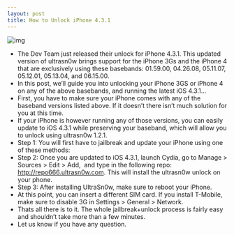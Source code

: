 ```yaml
---
layout: post
title: How to Unlock iPhone 4.3.1
---
```

![img](http://media.idownloadblog.com/wp-content/uploads/2010/07/Unlock-iPhone.jpg)
* The Dev Team just released their unlock for iPhone 4.3.1. This updated version of ultrasn0w brings support for the iPhone 3Gs and the iPhone 4 that are exclusively using these basebands: 01.59.00, 04.26.08, 05.11.07, 05.12.01, 05.13.04, and 06.15.00.
* In this post, we’ll guide you into unlocking your iPhone 3GS or iPhone 4 on any of the above basebands, and running the latest iOS 4.3.1…
* First, you have to make sure your iPhone comes with any of the baseband versions listed above. If it doesn’t there isn’t much solution for you at this time.
* If your iPhone is however running any of those versions, you can easily update to iOS 4.3.1 while preserving your baseband, which will allow you to unlock using ultrasn0w 1.2.1.
* Step 1: You will first have to jailbreak and update your iPhone using one of these methods:
* Step 2: Once you are updated to iOS 4.3.1, launch Cydia, go to Manage > Sources > Edit > Add,  and type in the following repo: http://repo666.ultrasn0w.com. This will install the ultrasn0w unlock on your phone.
* Step 3: After installing UltraSn0w, make sure to reboot your iPhone.
* At this point, you can insert a different SIM card. If you install T-Mobile, make sure to disable 3G in Settings > General > Network.
* Thats all there is to it. The whole jailbreak+unlock process is fairly easy and shouldn’t take more than a few minutes.
* Let us know if you have any question.

